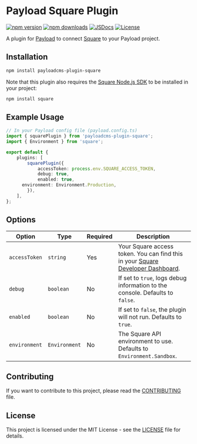 # Payload Square Plugin

[![npm version][npm-version-src]][npm-version-href]
[![npm downloads][npm-downloads-src]][npm-downloads-href]
[![JSDocs][jsdocs-src]][jsdocs-href]
[![License][license-src]][license-href]

A plugin for [Payload](https://payloadcms.com) to connect [Square](https://squareup.com/) to your Payload project.

## Installation

```bash
npm install payloadcms-plugin-square
```

Note that this plugin also requires the [Square Node.js SDK](https://developer.squareup.com/docs/sdks/nodejs/setup-project) to be installed in your project:
  
  ```bash
  npm install square
  ```

## Example Usage

```typescript
// In your Payload config file (payload.config.ts)
import { squarePlugin } from 'payloadcms-plugin-square';
import { Environment } from 'square';

export default {
	plugins: [
		squarePlugin({
			accessToken: process.env.SQUARE_ACCESS_TOKEN,
			debug: true,
			enabled: true,
      environment: Environment.Production,
		}),
	],
};
```

## Options

| Option      | Type     | Required | Description                                                                                   |
|-------------|----------|----------|--------------------------------------------------------------------------------------------
| `accessToken` | `string` | Yes      | Your Square access token. You can find this in your [Square Developer Dashboard](https://developer.squareup.com/apps). |
| `debug`       | `boolean`| No       | If set to `true`, logs debug information to the console. Defaults to `false`.                           |
| `enabled`     | `boolean`| No       | If set to `false`, the plugin will not run. Defaults to `true`.                                         |
| `environment` | `Environment` | No | The Square API environment to use. Defaults to `Environment.Sandbox`. |


## Contributing

If you want to contribute to this project, please read the [CONTRIBUTING](./CONTRIBUTING.md) file.

## License

This project is licensed under the MIT License - see the [LICENSE](./LICENSE) file for details.

<!-- Badges -->

[npm-version-src]: https://img.shields.io/npm/v/payloadcms-plugin-square?style=flat&colorA=080f12&colorB=4974a5
[npm-version-href]: https://npmjs.com/package/payloadcms-plugin-square
[npm-downloads-src]: https://img.shields.io/npm/dm/payloadcms-plugin-square?style=flat&colorA=080f12&colorB=4974a5
[npm-downloads-href]: https://npmjs.com/package/payloadcms-plugin-square
[license-src]: https://img.shields.io/github/license/thejethfx/payloadcms-plugin-square.svg?style=flat&colorA=080f12&colorB=4974a5
[license-href]: https://github.com/w3cj/payloadcms-plugin-square/blob/main/LICENSE
[jsdocs-src]: https://img.shields.io/badge/jsdocs-reference-080f12?style=flat&colorA=080f12&colorB=4974a5
[jsdocs-href]: https://www.jsdocs.io/package/payloadcms-plugin-square
